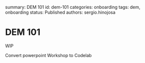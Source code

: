 summary: DEM 101
id: dem-101
categories: onboarding
tags: dem, onboarding
status: Published
authors: sergio.hinojosa

# DEM 101


WIP 

Convert powerpoint Workshop to Codelab




